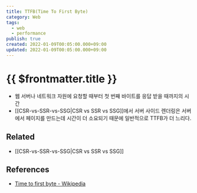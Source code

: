 ```yaml
---
title: TTFB(Time To First Byte)
category: Web
tags:
  - web
  - performance
publish: true
created: 2022-01-09T00:05:00.000+09:00
updated: 2022-01-09T00:05:00.000+09:00
---
```


# {{ $frontmatter.title }}

- 웹 서버나 네트워크 자원에 요청할 때부터 첫 번째 바이트를 응답 받을 때까지의 시간
- [[CSR-vs-SSR-vs-SSG|CSR vs SSR vs SSG]]에서 서버 사이드 렌더링은 서버에서 페이지를 만드는데 시간이 더 소요되기 때문에 일반적으로 TTFB가 더 느리다.

## Related

- [[CSR-vs-SSR-vs-SSG|CSR vs SSR vs SSG]]

## References

- [Time to first byte - Wikipedia](https://en.wikipedia.org/wiki/Time_to_first_byte)
